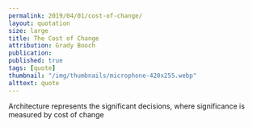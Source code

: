 ```yaml
---
permalink: 2019/04/01/cost-of-change/
layout: quotation
size: large
title: The Cost of Change
attribution: Grady Booch
publication:
published: true
tags: [quote]
thumbnail: "/img/thumbnails/microphone-420x255.webp"
alttext: quote
---
```


Architecture represents the significant decisions, where significance is measured
by cost of change
